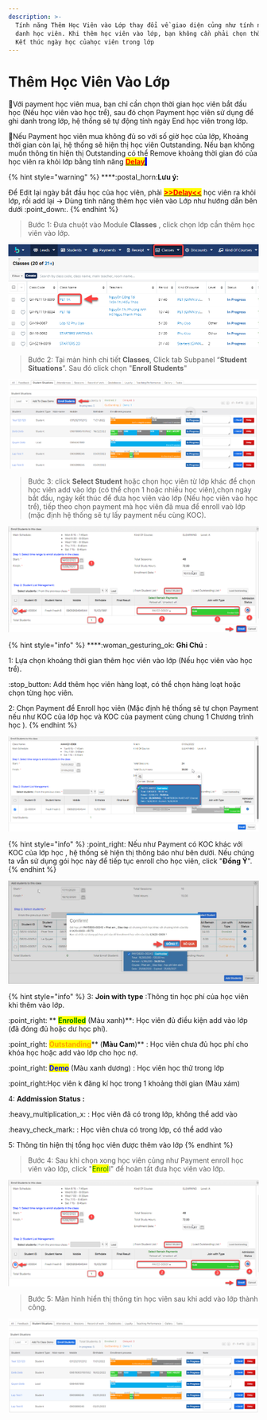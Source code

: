 ```yaml
---
description: >-
  Tính năng Thêm Học Viên vào Lớp thay đổi về giao diện củng như tính năng ghi
  danh học viên. Khi thêm học viên vào lớp, bạn không cần phải chọn thời gian
  Kết thúc ngày học củahọc viên trong lớp
---
```


# Thêm Học Viên Vào Lớp

:tada:Với payment học viên mua, bạn chỉ cần chọn thời gian học viên bắt đầu học (Nếu học viên vào học trể), sau đó chọn Payment học viên sử dụng để ghi danh trong lớp, hệ thống sẽ tự động tính ngày End học viên trong lớp.&#x20;

:tada:Nếu Payment học viên mua không đủ so với số giờ học của lớp, Khoảng thời gian còn lại, hệ thống sẽ hiện thị học viên Outstanding. Nếu bạn không muốn thông tin hiện thị Outstanding có thể Remove khoảng thời gian đó của học viên ra khỏi lớp bằng tính năng [<mark style="background-color:blue;"><mark style="color:red;">**Delay**<mark style="color:red;"></mark><mark style="background-color:blue;">.</mark>](https://app.gitbook.com/s/-LrHReb9JsrFo3TW8d7S/\~/changes/mKEnCKYJONS9os1Pgid2/tinh-nang-cap-nhat-moi/bao-luu-xoa-hoc-vien)<mark style="background-color:blue;"></mark>

{% hint style="warning" %}
****:postal\_horn:**Lưu ý:**&#x20;

Để Edit lại ngày bắt đầu học của học viên, phải [<mark style="color:red;">**>>Delay<<**</mark>](bao-luu-xoa-hoc-vien.md) học viên ra khỏi lớp, rồi add lại -> Dùng tính năng thêm học viên vào Lớp như hướng dẫn bên dưới :point\_down:.
{% endhint %}

> Bước 1: Đưa chuột vào Module **Classes** , click chọn lớp cần thêm học viên vào lớp.

![](../.gitbook/assets/HocDemo1.png)

> Bước 2: Tại màn hình chi tiết **Classes**, Click tab Subpanel “**Student Situations**”. Sau đó click chọn "**Enroll Students**"

![](<../.gitbook/assets/1 (9).png>)

> Bước 3: click **Select Student** hoặc chọn học viên từ lớp khác để chọn học viên add vào lớp (có thể chọn 1 hoặc nhiều học viên),chọn ngày bắt đầu, ngày kết thúc để đưa học viên vào lớp (Nếu học viên vào học trể), tiếp theo chọn payment mà học viên đã mua để enroll vaò lớp (mặc định hệ thống sẽ tự lấy payment nếu cùng KOC).

![](<../.gitbook/assets/2 (8).png>)

{% hint style="info" %}
****:woman\_gesturing\_ok: **Ghi Chú** :

1:  Lựa chọn khoảng thời gian thêm học viên vào lớp (Nếu học viên vào học trể).

:stop\_button: Add thêm học viên hàng loạt, có thể chọn hàng loạt hoặc chọn từng học viên.

2: Chọn Payment để Enroll học viên (Mặc định hệ thống sẽ tự chọn Payment nếu như KOC của lớp học và KOC của payment cùng chung 1 Chương trình học ).
{% endhint %}

![](../.gitbook/assets/addhv.png)

{% hint style="info" %}
:point\_right: Nếu như Payment có KOC khác với KOC của lớp học , hệ thống sẽ hiện thị thông báo như bên dưới. Nếu chúng ta vẫn sử dụng gói học này để tiếp tục enroll cho học viên, click "**Đồng Ý**".
{% endhint %}

![](<../.gitbook/assets/3 (1).jpg>)

{% hint style="info" %}
3:  **Join with type** :Thông tin học phí của học viên khi thêm vào lớp.

:point\_right: ** **<mark style="color:green;">**Enrolled**</mark>** (Màu xanh)**: Học viên đủ điều kiện add vào lớp (đã đóng đủ hoặc dư học phí).

:point\_right: <mark style="color:orange;">**Outstanding**</mark>** (**Màu Cam**)** : Học viên chưa đủ học phí cho khóa học hoặc add vào lớp cho học nợ.

:point\_right: <mark style="color:blue;">**Demo**</mark> (Màu xanh dương) : Học viên học thử trong lớp

:point\_right:Học viên k đăng kí học trong 1 khoảng thời gian (Màu xám)

4: **Addmission Status :**&#x20;

&#x20;:heavy\_multiplication\_x: : Học viên đã có trong lớp, không thể add vào

:heavy\_check\_mark: : Học viên chưa có trong lớp, có thể add vào

5: Thông tin hiện thị tổng học viên được thêm vào lớp
{% endhint %}

> Bước 4: Sau khi chọn xong học viên củng như Payment enroll học viên vào lớp, click "<mark style="color:green;">Enrol</mark>l" để hoàn tất đưa học viên vào lớp.

![](<../.gitbook/assets/2 (8).png>)

> Bước 5: Màn hình hiển thị thông tin học viên sau khi add vào lớp thành công.

![](<../.gitbook/assets/3 (8).png>)
